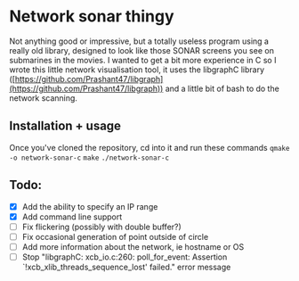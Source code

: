 # Network sonar thingy

Not anything good or impressive, but a totally useless program using a really old library, designed to look like those SONAR screens you see on submarines in the movies.
I wanted to get a bit more experience in C so I wrote this little network visualisation tool, it uses the libgraphC library ([https://github.com/Prashant47/libgraph](https://github.com/Prashant47/libgraph)) and a little bit of bash to do the network scanning.

## Installation + usage
Once you've cloned the repository, cd into it and run these commands
`qmake -o network-sonar-c`
`make`
`./network-sonar-c`

## Todo:
 - [x] Add the ability to specify an IP range
 - [x] Add command line support
 - [ ] Fix flickering (possibly with double buffer?)
 - [ ] Fix occasional generation of point outside of circle
 - [ ]  Add more information about the network, ie hostname or OS
 - [ ] Stop "libgraphC: xcb_io.c:260: poll_for_event: Assertion `!xcb_xlib_threads_sequence_lost' failed." error message
